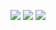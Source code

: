 ![](http://github-profile-summary-cards.vercel.app/api/cards/profile-details?username=mizuta61&theme=aura)
![](http://github-profile-summary-cards.vercel.app/api/cards/repos-per-language?username=mizuta61&theme=aura)
![](http://github-profile-summary-cards.vercel.app/api/cards/most-commit-language?username=mizuta61&theme=aura)

